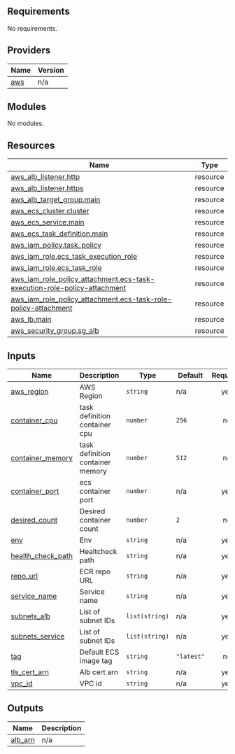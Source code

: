 ## Requirements

No requirements.

## Providers

| Name | Version |
|------|---------|
| <a name="provider_aws"></a> [aws](#provider\_aws) | n/a |

## Modules

No modules.

## Resources

| Name | Type |
|------|------|
| [aws_alb_listener.http](https://registry.terraform.io/providers/hashicorp/aws/latest/docs/resources/alb_listener) | resource |
| [aws_alb_listener.https](https://registry.terraform.io/providers/hashicorp/aws/latest/docs/resources/alb_listener) | resource |
| [aws_alb_target_group.main](https://registry.terraform.io/providers/hashicorp/aws/latest/docs/resources/alb_target_group) | resource |
| [aws_ecs_cluster.cluster](https://registry.terraform.io/providers/hashicorp/aws/latest/docs/resources/ecs_cluster) | resource |
| [aws_ecs_service.main](https://registry.terraform.io/providers/hashicorp/aws/latest/docs/resources/ecs_service) | resource |
| [aws_ecs_task_definition.main](https://registry.terraform.io/providers/hashicorp/aws/latest/docs/resources/ecs_task_definition) | resource |
| [aws_iam_policy.task_policy](https://registry.terraform.io/providers/hashicorp/aws/latest/docs/resources/iam_policy) | resource |
| [aws_iam_role.ecs_task_execution_role](https://registry.terraform.io/providers/hashicorp/aws/latest/docs/resources/iam_role) | resource |
| [aws_iam_role.ecs_task_role](https://registry.terraform.io/providers/hashicorp/aws/latest/docs/resources/iam_role) | resource |
| [aws_iam_role_policy_attachment.ecs-task-execution-role-policy-attachment](https://registry.terraform.io/providers/hashicorp/aws/latest/docs/resources/iam_role_policy_attachment) | resource |
| [aws_iam_role_policy_attachment.ecs-task-role-policy-attachment](https://registry.terraform.io/providers/hashicorp/aws/latest/docs/resources/iam_role_policy_attachment) | resource |
| [aws_lb.main](https://registry.terraform.io/providers/hashicorp/aws/latest/docs/resources/lb) | resource |
| [aws_security_group.sg_alb](https://registry.terraform.io/providers/hashicorp/aws/latest/docs/resources/security_group) | resource |

## Inputs

| Name | Description | Type | Default | Required |
|------|-------------|------|---------|:--------:|
| <a name="input_aws_region"></a> [aws\_region](#input\_aws\_region) | AWS Region | `string` | n/a | yes |
| <a name="input_container_cpu"></a> [container\_cpu](#input\_container\_cpu) | task definition container cpu | `number` | `256` | no |
| <a name="input_container_memory"></a> [container\_memory](#input\_container\_memory) | task definition container memory | `number` | `512` | no |
| <a name="input_container_port"></a> [container\_port](#input\_container\_port) | ecs container port | `number` | n/a | yes |
| <a name="input_desired_count"></a> [desired\_count](#input\_desired\_count) | Desired container count | `number` | `2` | no |
| <a name="input_env"></a> [env](#input\_env) | Env | `string` | n/a | yes |
| <a name="input_health_check_path"></a> [health\_check\_path](#input\_health\_check\_path) | Healtcheck path | `string` | n/a | yes |
| <a name="input_repo_url"></a> [repo\_url](#input\_repo\_url) | ECR repo URL | `string` | n/a | yes |
| <a name="input_service_name"></a> [service\_name](#input\_service\_name) | Service name | `string` | n/a | yes |
| <a name="input_subnets_alb"></a> [subnets\_alb](#input\_subnets\_alb) | List of subnet IDs | `list(string)` | n/a | yes |
| <a name="input_subnets_service"></a> [subnets\_service](#input\_subnets\_service) | List of subnet IDs | `list(string)` | n/a | yes |
| <a name="input_tag"></a> [tag](#input\_tag) | Default ECS image tag | `string` | `"latest"` | no |
| <a name="input_tls_cert_arn"></a> [tls\_cert\_arn](#input\_tls\_cert\_arn) | Alb cert arn | `string` | n/a | yes |
| <a name="input_vpc_id"></a> [vpc\_id](#input\_vpc\_id) | VPC id | `string` | n/a | yes |

## Outputs

| Name | Description |
|------|-------------|
| <a name="output_alb_arn"></a> [alb\_arn](#output\_alb\_arn) | n/a |
